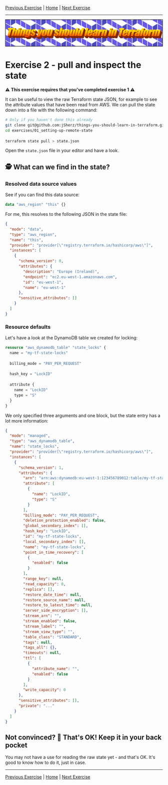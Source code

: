[Previous Exercise] | [Home] | [Next Exercise]

[Previous Exercise]: ../01_setting-up-remote-state/README.md
[Home]: ../../README.md
[Next Exercise]: ../03_recovering-the-state-after-bad-changes/README.md

---

![Things you should learn in Terraform](../../assets/logo.png)

# Exercise 2 - pull and inspect the state

⚠️ **This exercise requires that you've completed exercise 1** ⚠️

It can be useful to view the raw Terraform state JSON, for example to see the
attribute values that have been read from AWS. We can pull the state down
into a file with the following command:

```bash
# Only if you haven't done this already
git clone git@github.com:jSherz/things-you-should-learn-in-terraform.git
cd exercises/01_setting-up-remote-state

terraform state pull > state.json
```

Open the `state.json` file in your editor and have a look.

## 🕵️ What can we find in the state?

### Resolved data source values

See if you can find this data source:

```terraform
data "aws_region" "this" {}
```

For me, this resolves to the following JSON in the state file:

```json
{
  "mode": "data",
  "type": "aws_region",
  "name": "this",
  "provider": "provider[\"registry.terraform.io/hashicorp/aws\"]",
  "instances": [
    {
      "schema_version": 0,
      "attributes": {
        "description": "Europe (Ireland)",
        "endpoint": "ec2.eu-west-1.amazonaws.com",
        "id": "eu-west-1",
        "name": "eu-west-1"
      },
      "sensitive_attributes": []
    }
  ]
}
```

### Resource defaults

Let's have a look at the DynamoDB table we created for locking:

```terraform
resource "aws_dynamodb_table" "state_locks" {
  name = "my-tf-state-locks"

  billing_mode = "PAY_PER_REQUEST"

  hash_key = "LockID"

  attribute {
    name = "LockID"
    type = "S"
  }
}
```

We only specified three arguments and one block, but the state entry has a lot
more information:

```json
{
  "mode": "managed",
  "type": "aws_dynamodb_table",
  "name": "state_locks",
  "provider": "provider[\"registry.terraform.io/hashicorp/aws\"]",
  "instances": [
    {
      "schema_version": 1,
      "attributes": {
        "arn": "arn:aws:dynamodb:eu-west-1:123456789012:table/my-tf-state-locks",
        "attribute": [
          {
            "name": "LockID",
            "type": "S"
          }
        ],
        "billing_mode": "PAY_PER_REQUEST",
        "deletion_protection_enabled": false,
        "global_secondary_index": [],
        "hash_key": "LockID",
        "id": "my-tf-state-locks",
        "local_secondary_index": [],
        "name": "my-tf-state-locks",
        "point_in_time_recovery": [
          {
            "enabled": false
          }
        ],
        "range_key": null,
        "read_capacity": 0,
        "replica": [],
        "restore_date_time": null,
        "restore_source_name": null,
        "restore_to_latest_time": null,
        "server_side_encryption": [],
        "stream_arn": "",
        "stream_enabled": false,
        "stream_label": "",
        "stream_view_type": "",
        "table_class": "STANDARD",
        "tags": null,
        "tags_all": {},
        "timeouts": null,
        "ttl": [
          {
            "attribute_name": "",
            "enabled": false
          }
        ],
        "write_capacity": 0
      },
      "sensitive_attributes": [],
      "private": "..."
    }
  ]
}
```

## Not convinced? 🧐 That's OK! Keep it in your back pocket

You may not have a use for reading the raw state yet - and that's OK. It's good
to know how to do it, just in case.

---

[Previous Exercise] | [Home] | [Next Exercise]
